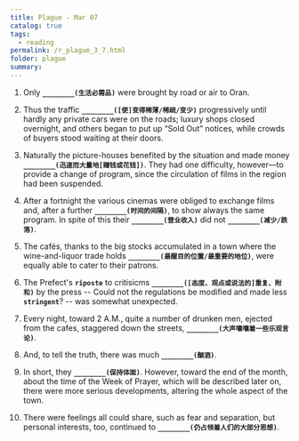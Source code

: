 ```yaml
---
title: Plague - Mar 07
catalog: true
tags: 
  - reading
permalink: /r_plague_3_7.html
folder: plague
summary: 
---
```



1.  Only <b data-toggle="tooltip" data-original-title="{{site.data.answers.plag_d_25_a1}}">`________(生活必需品)`</b> were brought by road or air to Oran.

2.  Thus the traffic <b data-toggle="tooltip" data-original-title="{{site.data.answers.plag_d_25_b1}}">`________([使]变得稀薄/稀疏/变少)`</b> progressively until hardly any private cars were on the roads; luxury shops closed overnight, and others began to put up “Sold Out” notices, while crowds of buyers stood waiting at their doors.

3.  Naturally the picture-houses benefited by the situation and made money <b data-toggle="tooltip" data-original-title="{{site.data.answers.plag_d_25_c1}}">`________(迅速而大量地[赚钱或花钱])`</b>. They had one difficulty, however—to provide a change of program, since the circulation of films in the region had been suspended.

4.  After a fortnight the various cinemas were obliged to exchange films and, after a further <b data-toggle="tooltip" data-original-title="{{site.data.answers.plag_d_25_d1}}">`________(时间的间隔)`</b>, to show always the same program. In spite of this their <b data-toggle="tooltip" data-original-title="{{site.data.answers.plag_d_25_d2}}">`________(营业收入)`</b> did not <b data-toggle="tooltip" data-original-title="{{site.data.answers.plag_d_25_d3}}">`________(减少/跌落)`</b>.

5.  The cafés, thanks to the big stocks accumulated in a town where the wine-and-liquor trade holds <b data-toggle="tooltip" data-original-title="{{site.data.answers.plag_d_25_e1}}">`________(最醒目的位置/最重要的地位)`</b>, were equally able to cater to their patrons.

6.  The Prefect's <b data-toggle="tooltip" data-original-title="{{site.data.glossary.riposte}}">`riposte`</b> to critisicms <b data-toggle="tooltip" data-original-title="{{site.data.answers.plag_d_25_f1}}">`________([态度、观点或说法的]重复、附和)`</b> by the press -- Could not the regulations be modified and made less <b data-toggle="tooltip" data-original-title="{{site.data.glossary.stringent}}">`stringent`</b>? -- was somewhat unexpected.

7.  Every night, toward 2 A.M., quite a number of drunken men, ejected from the cafes, staggered down the streets, <b data-toggle="tooltip" data-original-title="{{site.data.answers.plag_d_25_g1}}">`________(大声嚷嚷着一些乐观言论)`</b>.

8.  And, to tell the truth, there was much <b data-toggle="tooltip" data-original-title="{{site.data.answers.plag_d_25_h1}}">`________(酗酒)`</b>.

9.  In short, they <b data-toggle="tooltip" data-original-title="{{site.data.answers.plag_d_25_i1}}">`________(保持体面)`</b>. However, toward the end of the month, about the time of the Week of Prayer, which will be described later on, there were more serious developments, altering the whole aspect of the town.

10. There were feelings all could share, such as fear and separation, but personal interests, too, continued to <b data-toggle="tooltip" data-original-title="{{site.data.answers.plag_d_25_j1}}">`________(仍占领着人们的大部分思想)`</b>.